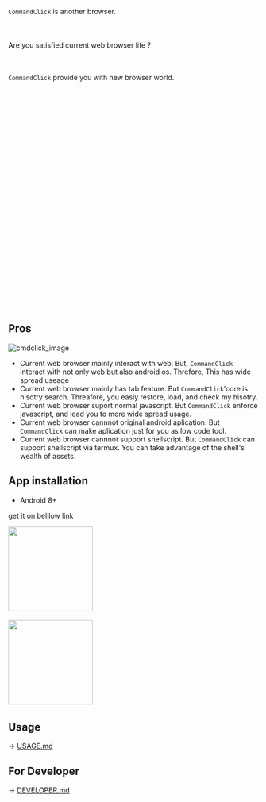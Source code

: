 
<br>    
<br>
<br>
<br>
<br>    
<br>
<br>
<br>

`CommandClick` is another browser.  
<br>
<br>
<br>
Are you satisfied current web browser life ? 
<br>
<br>
<br>

`CommandClick` provide you with new browser world.  

<br>
<br>
<br>
<br>
<br>
<br>
<br>    
<br>
<br>
<br>
<br>    
<br>
<br>
<br>
<br>    
<br>
<br>
<br>
<br>    
<br>
<br>
<br>
<br>    
<br>
<br>
<br>

Pros
----

![cmdclick_image](https://user-images.githubusercontent.com/55217593/199425521-3f088fcc-93b0-4a84-a9fd-c75418f40654.png)  
- Current web browser mainly interact with web. But, `CommandClick` interact with not only web but also android os. Threfore, This has wide spread useage  
- Current web browser mainly has tab feature. But `CommandClick`'core is  hisotry search. Threafore, you easly restore, load, and check my hisotry.
- Current web browser suport normal javascript. But `CommandClick` enforce javascript, and lead you to more wide spread usage.
- Current web browser cannnot original android aplication. But `CommandClick` can make aplication just for you as low code tool. 
- Current web browser cannnot support shellscript. But `CommandClick` can support shellscript via termux. You can take advantage of the shell's wealth of assets.


App installation
-----  
- Android 8+

get it on belllow link  
  
<a href="https://github.com/puutaro/CommandClick/releases" target="_blank"><img src="https://img.shields.io/github/v/release/puutaro/CommandClick"  width="170"></a>　　

<a href="https://apt.izzysoft.de/fdroid/index/apk/com.puutaro.commandclick/" target="_blank"><img src="https://gitlab.com/IzzyOnDroid/repo/-/raw/master/assets/IzzyOnDroid.png" width="170"></a>　　



Usage
------

<p>-> <a href="https://github.com/puutaro/CommandClick/blob/master/USAGE.md" target="_blank">USAGE.md</a></p> 


For Developer
--------

<p>-> <a href="https://github.com/puutaro/CommandClick/blob/master/DEVELOPER.md" target="_blank">DEVELOPER.md</a></p> 




